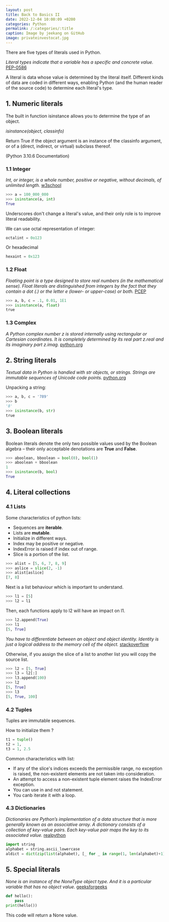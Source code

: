 ```yaml
---
layout: post
title: Back to Basics II
date: 2022-12-04 10:00:09 +0200
categories: Python
permalink: /:categories/:title
caption: Image by jeekang on GitHub 
image: privateinvestocat.jpg
---
```


There are five types of literals used in Python.

*Literal types indicate that a variable has a specific and concrete value.*
[PEP-0586](https://peps.python.org/pep-0586/)

A literal is data whose value is determined by the literal itself. Different kinds of data are coded in different ways, enabling Python (and the human reader of the source code) to determine each literal's type.

## 1. Numeric literals

The built in function isinstance allows you to determine the type of an object.

*isinstance(object, classinfo)*

Return True if the object argument is an instance of the classinfo argument, or of a (direct, indirect, or virtual) subclass thereof.

(Python 3.10.6 Documentation)

### 1.1 Integer

*Int, or integer, is a whole number, positive or negative, without decimals, of unlimited length.* [w3school](https://www.w3schools.com/python/python_numbers.asp)

```py
>>> a = 100_000_000
>>> isinstance(a, int)
True
```

Underscores don't change a literal's value, and their only role is to improve literal readability.

We can use octal representation of integer:

```py
octalint = 0o123 
```

Or hexadecimal

```py
hexaint = 0x123
```

### 1.2 Float

*Floating point is a type designed to store real numbers (in the mathematical sense). Float literals are distinguished from integers by the fact that they contain a dot (.) or the letter e (lower- or upper-case) or both.*
[PCEP](https://pythoninstitute.org/pcep)

```py
>>> a, b, c = .1, 0.01, 1E1
>>> isinstance(a, float)
true
```

### 1.3 Complex

*A Python complex number z is stored internally using rectangular or Cartesian coordinates. It is completely determined by its real part z.real and its imaginary part z.imag.*
[python.org](https://docs.python.org/3/library/cmath.html)

## 2. String literals

*Textual data in Python is handled with str objects, or strings. Strings are immutable sequences of Unicode code points.*
[python.org](https://docs.python.org/3/library/stdtypes.html#textseq)

Unpacking a string: 

```py
>>> a, b, c = '789'
>>> b
'8'
>>> isinstance(b, str)
true
```

## 3. Boolean literals

Boolean literals denote the only two possible values used by the Boolean algebra – their only acceptable denotations are **True** and **False**.

```py
>>> aboolean, bboolean = bool(0), bool(1)
>>> aboolean + bboolean
1
>>> isinstance(b, bool)
True
```

## 4. Literal collections

### 4.1 Lists

Some characteristics of python lists:

+ Sequences are **iterable**.
+ Lists are **mutable**.
+ Initialize in different ways.
+ Index may be positive or negative.
+ IndexError is raised if index out of range.
+ Slice is a portion of the list.

```py
>>> alist = [5, 6, 7, 8, 9]
>>> aslice = slice(2, -1)
>>> alist[aslice]
[7, 8]
```

Next is a list behaviour which is important to understand.

```py
>>> l1 = [5]
>>> l2 = l1
```
Then, each functions apply to l2 will have an impact on l1.

```py
>>> l2.append(True)
>>> l1
[5, True]
```

*You have to differentiate between an object and object identity. Identity is just a logical address to the memory cell of the object.*
[stackoverflow](https://stackoverflow.com/questions/29427131/assigning-a-list-to-another-list-in-a-list-of-lists-in-python)

Otherwise, if you assign the slice of a list to another list you will copy the source list.

```py
>>> l2 = [5, True]
>>> l3 = l2[:]
>>> l3.append(100)
>>> l2
[5, True]
>>> l3
[5, True, 100]
```

### 4.2 Tuples

Tuples are immutable sequences.

How to initialize them ?
```py
t1 = tuple()
t2 = 1,
t3 = 1, 2.5
```

Common characteristics with list:
+ If any of the slice's indices exceeds the permissible range, no exception is raised, the non-existent elements are not taken into consideration.
+ An attempt to access a non-existent tuple element raises the IndexError exception.
+ You can use in and not statement.
+ You canb iterate it with a loop.

### 4.3 Dictionaries

*Dictionaries are Python’s implementation of a data structure that is more generally known as an associative array. A dictionary consists of a collection of key-value pairs. Each key-value pair maps the key to its associated value.*
[realpython](https://realpython.com/python-dicts/)

```py
import string
alphabet = string.ascii_lowercase
aldict = dict(zip(list(alphabet), [_ for _ in range(1, len(alphabet)+1)]))
```

## 5. Special literals

*None is an instance of the NoneType object type. And it is a particular variable that has no object value.*
[geeksforgeeks](https://www.geeksforgeeks.org/python-none-keyword/)

```py
def hello():
    pass
print(hello())
```

This code will return a None value.
